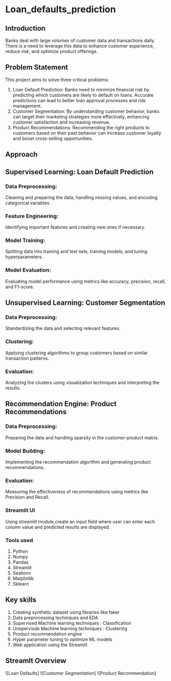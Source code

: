 # Loan_defaults_prediction

## Introduction
Banks deal with large volumes of customer data and transactions daily. There is a need to leverage this data to enhance customer experience, reduce risk, and optimize product offerings.

## Problem Statement
This project aims to solve three critical problems:
1. Loan Default Prediction: Banks need to minimize financial risk by predicting which customers are likely to default on loans. Accurate predictions can lead to better loan approval processes and risk management.
2. Customer Segmentation: By understanding customer behavior, banks can target their marketing strategies more effectively, enhancing customer satisfaction and increasing revenue.
3. Product Recommendations: Recommending the right products to customers based on their past behavior can increase customer loyalty and boost cross-selling opportunities.

## Approach

## Supervised Learning: Loan Default Prediction
### Data Preprocessing: 
Cleaning and preparing the data, handling missing values, and encoding categorical variables.
### Feature Engineering: 
Identifying important features and creating new ones if necessary.
### Model Training: 
Splitting data into training and test sets, training models, and tuning hyperparameters.
### Model Evaluation: 
Evaluating model performance using metrics like accuracy, precision, recall, and F1-score.

## Unsupervised Learning: Customer Segmentation
### Data Preprocessing: 
Standardizing the data and selecting relevant features.
### Clustering: 
Applying clustering algorithms to group customers based on similar transaction patterns.
### Evaluation: 
Analyzing the clusters using visualization techniques and interpreting the results.

## Recommendation Engine: Product Recommendations
### Data Preprocessing: 
Preparing the data and handling sparsity in the customer-product matrix.
### Model Building: 
Implementing the recommendation algorithm and generating product recommendations.
### Evaluation: 
Measuring the effectiveness of recommendations using metrics like Precision and Recall.

### Streamlit UI
Using streamlit module,create an input field where user can enter each column value and predicted results are displayed.

### Tools used
1. Python
2. Numpy
3. Pandas
4. Streamlit
5. Seaborn
6. Matplotlib
7. Sklearn

## Key skills
1. Creating synthetic dataset using libraries like faker
2.  Data preprocessing techniques and EDA
3. Supervised Machine learning techniques : Classification
4. Unspervisde Machine learning techniques : Clustering
5. Product recommendation engine  
6. Hyper parameter tuning to optimize ML models
7. Web application using the Streamlit

## Streamlt Overview

![Loan Defaults]
![Customer Segmentation]
![Product Recommendation]



